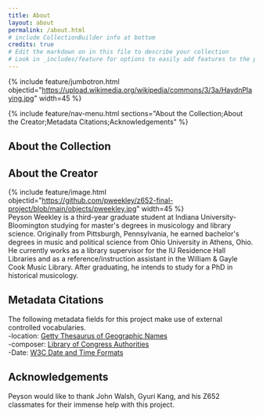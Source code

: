 ```yaml
---
title: About
layout: about
permalink: /about.html
# include CollectionBuilder info at bottom
credits: true
# Edit the markdown on in this file to describe your collection
# Look in _includes/feature for options to easily add features to the page
---
```


{% include feature/jumbotron.html objectid="https://upload.wikimedia.org/wikipedia/commons/3/3a/HaydnPlaying.jpg" width=45 %}

{% include feature/nav-menu.html sections="About the Collection;About the Creator;Metadata Citations;Acknowledgements" %}

## About the Collection

## About the Creator
{% include feature/image.html objectid="https://github.com/pweekley/z652-final-project/blob/main/objects/pweekley.jpg" width=45 %}  
Peyson Weekley is a third-year graduate student at Indiana University-Bloomington studying for master's degrees in musicology and library science. Originally from Pittsburgh, Pennsylvania, he earned bachelor's degrees in music and political science from Ohio University in Athens, Ohio. He currently works as a library supervisor for the IU Residence Hall Libraries and as a reference/instruction assistant in the William & Gayle Cook Music Library. After graduating, he intends to study for a PhD in historical musicology.

## Metadata Citations
The following metadata fields for this project make use of external controlled vocabularies.  
-location: [Getty Thesaurus of Geographic Names](https://www.getty.edu/research/tools/vocabularies/tgn/index.html)  
-composer: [Library of Congress Authorities](https://authorities.loc.gov/)  
-Date: [W3C Date and Time Formats](https://www.w3.org/TR/NOTE-datetime)  

## Acknowledgements
Peyson would like to thank John Walsh, Gyuri Kang, and his Z652 classmates for their immense help with this project.
